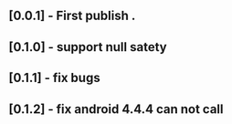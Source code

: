 ## [0.0.1] - First publish .

## [0.1.0] - support null satety

## [0.1.1] - fix bugs

## [0.1.2] - fix android 4.4.4 can not call